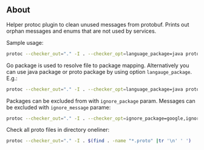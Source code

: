 ## About

Helper protoc plugin to clean unused messages from protobuf. 
Prints out orphan messages and enums that are not used by services.

Sample usage:
```bash
protoc --checker_out="." -I . --checker_opt=language_package=java proto/events.proto
```

Go package is used to resolve file to package mapping. Alternatively you can use java package or proto package 
by using option `langauge_package`. E.g.:
```bash
protoc --checker_out="." -I . --checker_opt=language_package=java proto/events.proto
```

Packages can be excluded from with `ignore_package` param. Messages can be excluded with `ignore_message` parame:
```bash
protoc --checker_out="." -I . --checker_opt=ignore_package=google,ignore_message=foo.Bar proto/events.proto
```

Check all proto files in directory oneliner:
```bash
protoc --checker_out="." -I . $(find . -name "*.proto" |tr '\n' ' ')
```